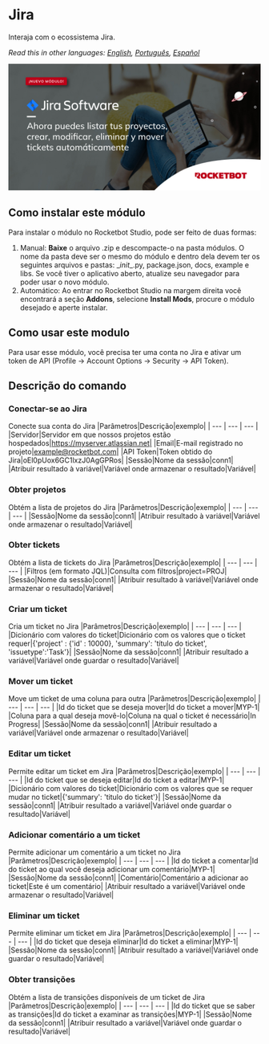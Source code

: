 # Jira
  
Interaja com o ecossistema Jira.  

*Read this in other languages: [English](Manual_Jira.md), [Português](Manual_Jira.pr.md), [Español](Manual_Jira.es.md)*
  
![banner](imgs/Banner_Jira.png)
## Como instalar este módulo
  
Para instalar o módulo no Rocketbot Studio, pode ser feito de duas formas:
1. Manual: __Baixe__ o arquivo .zip e descompacte-o na pasta módulos. O nome da pasta deve ser o mesmo do módulo e dentro dela devem ter os seguintes arquivos e pastas: \__init__.py, package.json, docs, example e libs. Se você tiver o aplicativo aberto, atualize seu navegador para poder usar o novo módulo.
2. Automático: Ao entrar no Rocketbot Studio na margem direita você encontrará a seção **Addons**, selecione **Install Mods**, procure o módulo desejado e aperte instalar. 

## Como usar este modulo

Para usar esse módulo, você precisa ter uma conta no Jira e ativar um token de API (Profile -> Account Options -> Security -> API Token).


## Descrição do comando

### Conectar-se ao Jira
  
Conecte sua conta do Jira
|Parâmetros|Descrição|exemplo|
| --- | --- | --- |
|Servidor|Servidor em que nossos projetos estão hospedados|https://myserver.atlassian.net|
|Email|E-mail registrado no projeto|example@rocketbot.com|
|API Token|Token obtido do Jira|oEl0pUox6GC1lxzJ0AgGPRos|
|Sessão|Nome da sessão|conn1|
|Atribuir resultado à variável|Variável onde armazenar o resultado|Variável|

### Obter projetos
  
Obtém a lista de projetos do Jira
|Parâmetros|Descrição|exemplo|
| --- | --- | --- |
|Sessão|Nome da sessão|conn1|
|Atribuir resultado à variável|Variável onde armazenar o resultado|Variável|

### Obter tickets
  
Obtém a lista de tickets do Jira
|Parâmetros|Descrição|exemplo|
| --- | --- | --- |
|Filtros (em formato JQL)|Consulta com filtros|project=PROJ|
|Sessão|Nome da sessão|conn1|
|Atribuir resultado à variável|Variável onde armazenar o resultado|Variável|

### Criar um ticket
  
Cria um ticket no Jira
|Parâmetros|Descrição|exemplo|
| --- | --- | --- |
|Dicionário com valores do ticket|Dicionário com os valores que o ticket requer|{'project' : {'id' : 10000}, 'summary': 'título do ticket', 'issuetype':'Task'}|
|Sessão|Nome da sessão|conn1|
|Atribuir resultado a variável|Variável onde guardar o resultado|Variável|

### Mover um ticket
  
Move um ticket de uma coluna para outra
|Parâmetros|Descrição|exemplo|
| --- | --- | --- |
|Id do ticket que se deseja mover|Id do ticket a mover|MYP-1|
|Coluna para a qual deseja movê-lo|Coluna na qual o ticket é necessário|In Progress|
|Sessão|Nome da sessão|conn1|
|Atribuir resultado a variável|Variável onde armazenar o resultado|Variável|

### Editar um ticket
  
Permite editar um ticket em Jira
|Parâmetros|Descrição|exemplo|
| --- | --- | --- |
|Id do ticket que se deseja editar|Id do ticket a editar|MYP-1|
|Dicionário com valores do ticket|Dicionário com os valores que se requer mudar no ticket|{'summary': 'titulo do ticket'}|
|Sessão|Nome da sessão|conn1|
|Atribuir resultado a variável|Variável onde guardar o resultado|Variável|

### Adicionar comentário a um ticket
  
Permite adicionar um comentário a um ticket no Jira
|Parâmetros|Descrição|exemplo|
| --- | --- | --- |
|Id do ticket a comentar|Id do ticket ao qual você deseja adicionar um comentário|MYP-1|
|Sessão|Nome da sessão|conn1|
|Comentário|Comentário a adicionar ao ticket|Este é um comentário|
|Atribuir resultado a variável|Variável onde armazenar o resultado|Variável|

### Eliminar um ticket
  
Permite eliminar um ticket em Jira
|Parâmetros|Descrição|exemplo|
| --- | --- | --- |
|Id do ticket que deseja eliminar|Id do ticket a eliminar|MYP-1|
|Sessão|Nome da sessão|conn1|
|Atribuir resultado a variável|Variável onde guardar o resultado|Variável|

### Obter transições
  
Obtém a lista de transições disponíveis de um ticket de Jira
|Parâmetros|Descrição|exemplo|
| --- | --- | --- |
|Id do ticket que se saber as transições|Id do ticket a examinar as transições|MYP-1|
|Sessão|Nome da sessão|conn1|
|Atribuir resultado a variável|Variável onde guardar o resultado|Variável|
